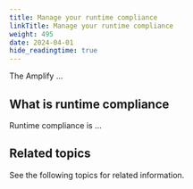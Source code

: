 ```yaml
---
title: Manage your runtime compliance
linkTitle: Manage your runtime compliance
weight: 495
date: 2024-04-01
hide_readingtime: true
---
```


The Amplify ...

## What is runtime compliance

Runtime compliance is ...

## Related topics

See the following topics for related information.